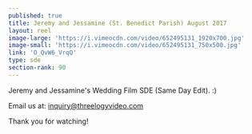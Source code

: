 ```yaml
---
published: true
title: Jeremy and Jessamine (St. Benedict Parish) August 2017
layout: reel
image-large: 'https://i.vimeocdn.com/video/652495131_1920x700.jpg'
image-small: 'https://i.vimeocdn.com/video/652495131_750x500.jpg'
link: 'O_QvW6_VrqQ'
type: sde
section-rank: 90
---
```

Jeremy and Jessamine's Wedding Film SDE (Same Day Edit). :)

Email us at: inquiry@threelogyvideo.com

Thank you for watching!
